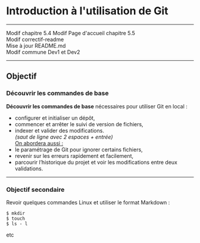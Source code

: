 ﻿# Introduction à l'utilisation de Git

---
Modif chapitre 5.4
Modif Page d'accueil chapitre 5.5  
Modif correctif-readme  
Mise à jour README.md  
Modif commune Dev1 et Dev2

---
 
## Objectif
### Découvrir les commandes de base
**Découvrir les commandes de base** nécessaires pour utiliser 
Git en local :
- configurer et initialiser un dépôt, 
- commencer et arrêter le suivi de version de fichiers, 
- indexer et valider des modifications.  
*(saut de ligne avec 2 espaces + entrée)*  
<u>On abordera aussi :</u>
- le paramétrage de Git pour ignorer certains fichiers, 
- revenir sur les erreurs rapidement et facilement, 
- parcourir l’historique du projet et voir les modifications
entre deux validations.

---

### Objectif secondaire
Revoir quelques commandes Linux et utiliser le format Markdown :
```shell
$ mkdir
$ touch
$ ls - l
```
etc
